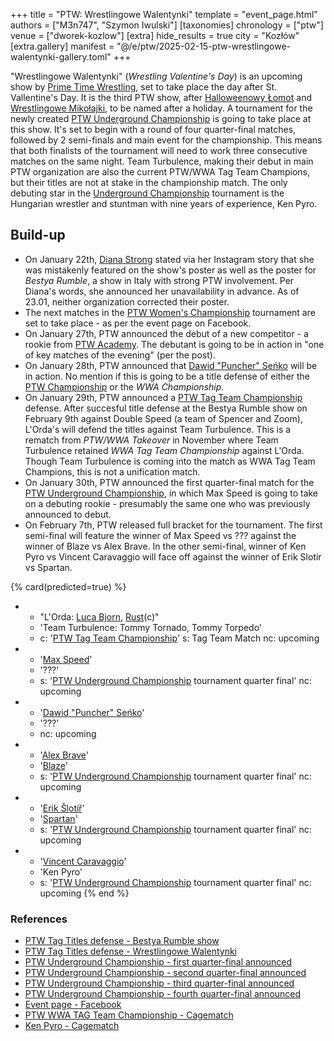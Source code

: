 +++
title = "PTW: Wrestlingowe Walentynki"
template = "event_page.html"
authors = ["M3n747", "Szymon Iwulski"]
[taxonomies]
chronology = ["ptw"]
venue = ["dworek-kozlow"]
[extra]
hide_results = true
city = "Kozłów"
[extra.gallery]
manifest = "@/e/ptw/2025-02-15-ptw-wrestlingowe-walentynki-gallery.toml"
+++

"Wrestlingowe Walentynki" (_Wrestling Valentine's Day_) is an upcoming show by [Prime Time Wrestling](@/o/ptw.md), set to take place the day after St. Vallentine's Day. It is the third PTW show, after [Halloweenowy Łomot](@/e/ptw/2024-10-19-ptw-underground-23.md) and [Wrestlingowe Mikołajki](@/e/ptw/2024-12-07-ptw-underground-25.md), to be named after a holiday.
A tournament for the newly created [PTW Underground Championship](@/c/ptw-underground-championship.md) is going to take place at this show. It's set to begin with a round of four quarter-final matches, followed by 2 semi-finals and main event for the championship. This means that both finalists of the tournament will need to work three consecutive matches on the same night.
Team Turbulence, making their debut in main PTW organization are also the current PTW/WWA Tag Team Champions, but their titles are not at stake in the championship match.
The only debuting star in the [Underground Championship](@/c/ptw-underground-championship.md) tournament is the Hungarian wrestler and stuntman with nine years of experience, Ken Pyro.

## Build-up

* On January 22th, [Diana Strong](@/w/diana-strong.md) stated via her Instagram story that she was mistakenly featured on the show's poster as well as the poster for _Bestya Rumble_, a show in Italy with strong PTW involvement. Per Diana's words, she announced her unavailability in advance. As of 23.01, neither organization corrected their poster.
* The next matches in the [PTW Women's Championship](@/c/ptw-womens-championship.md) tournament are set to take place - as per the event page on Facebook.
* On January 27th, PTW announced the debut of a new competitor - a rookie from [PTW Academy](@/o/ptw-academy.md). The debutant is going to be in action in "one of key matches of the evening" (per the post).
* On January 28th, PTW announced that [Dawid "Puncher" Seńko](@/w/puncher.md) will be in action. No mention if this is going to be a title defense of either the [PTW Championship](@/c/ptw-championship.md) or the _WWA Championship_.
* On January 29th, PTW announced a [PTW Tag Team Championship](@/c/ptw-tag-team-championship.md) defense. After succesful title defense at the Bestya Rumble show on February 9th against Double Speed (a team of Spencer and Zoom), L'Orda's will defend the titles against Team Turbulence. This is a rematch from _PTW/WWA Takeover_ in November where Team Turbulence retained _WWA Tag Team Championship_ against L'Orda. Though Team Turbulence is coming into the match as WWA Tag Team Champions, this is not a unification match.
* On January 30th, PTW announced the first quarter-final match for the [PTW Underground Championship](@/c/ptw-underground-championship.md), in which Max Speed is going to take on a debuting rookie - presumably the same one who was previously announced to debut.
* On February 7th, PTW released full bracket for the tournament. The first semi-final will feature the winner of Max Speed vs ??? against the winner of Blaze vs Alex Brave. In the other semi-final, winner of Ken Pyro vs Vincent Caravaggio will face off against the winner of Erik Slotir vs Spartan.

{% card(predicted=true) %}
- - "L'Orda: [Luca Bjorn](@/w/luca-bjorn.md), [Rust](@/w/rust.md)(c)"
  - 'Team Turbulence: Tommy Tornado, Tommy Torpedo'
  - c: '[PTW Tag Team Championship](@/c/ptw-tag-team-championship.md)'
    s: Tag Team Match
    nc: upcoming
- - '[Max Speed](@/w/max-speed.md)'
  - '???'
  - s: '[PTW Underground Championship](@/c/ptw-underground-championship.md) tournament quarter final'
    nc: upcoming
- - '[Dawid "Puncher" Seńko](@/w/puncher.md)'
  - '???'
  - nc: upcoming
- - '[Alex Brave](@/w/alex-brave.md)'
  - '[Blaze](@/w/blaze.md)'
  - s: '[PTW Underground Championship](@/c/ptw-underground-championship.md) tournament quarter final'
    nc: upcoming
- - '[Erik Šlotíř](@/w/erik-slotir.md)'
  - '[Spartan](@/w/spartan.md)'
  - s: '[PTW Underground Championship](@/c/ptw-underground-championship.md) tournament quarter final'
    nc: upcoming
- - '[Vincent Caravaggio](@/w/vincent-caravaggio.md)'
  - 'Ken Pyro'
  - s: '[PTW Underground Championship](@/c/ptw-underground-championship.md) tournament quarter final'
    nc: upcoming
  {% end %}

### References

* [PTW Tag Titles defense - Bestya Rumble show](https://www.instagram.com/p/DFLfyIjteNQ/_)
* [PTW Tag Titles defense - Wrestlingowe Walentynki](https://www.facebook.com/photo/?fbid=659585686394077&set=pb.100070279538143.-2207520000)
* [PTW Underground Championship - first quarter-final announced](https://www.facebook.com/PrimeTimeWrestlingPL/posts/pfbid024WCNZgW3HaWL3nbKhqS7joP6HitFMnNGQee4QCwzNdB6NpPnhFDKtvYgSFtukcoNl)
* [PTW Underground Championship - second quarter-final announced](https://www.facebook.com/photo/?fbid=660822582937054&set=a.136592408693410)
* [PTW Underground Championship - third quarter-final announced](https://www.facebook.com/photo?fbid=662972726055373&set=a.136592408693410)
* [PTW Underground Championship - fourth quarter-final announced](https://www.facebook.com/photo/?fbid=663657269320252&set=a.136592408693410)
* [Event page - Facebook](https://www.facebook.com/events/494413280349578/?acontext=%7B%22event_action_history%22%3A[]%7D)
* [PTW WWA TAG Team Championship - Cagematch](https://www.cagematch.net/?id=5&nr=6593_)
* [Ken Pyro - Cagematch](https://www.cagematch.net/?id=2&nr=24006)
